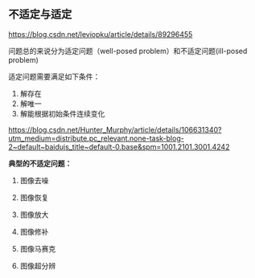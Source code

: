 ## 不适定与适定

https://blog.csdn.net/leviopku/article/details/89296455

问题总的来说分为适定问题（well-posed problem）和不适定问题(ill-posed problem)

适定问题需要满足如下条件：

1. 解存在
2. 解唯一
3. 解能根据初始条件连续变化



https://blog.csdn.net/Hunter_Murphy/article/details/106631340?utm_medium=distribute.pc_relevant.none-task-blog-2~default~baidujs_title~default-0.base&spm=1001.2101.3001.4242

**典型的不适定问题：**

1. 图像去噪

2. 图像恢复
3. 图像放大
4. 图像修补
5. 图像马赛克
6. 图像超分辨





